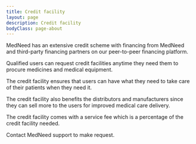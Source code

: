 ```yaml
---
title: Credit facility
layout: page
description: Credit facility
bodyClass: page-about
---
```


MedNeed has an extensive credit scheme with financing from MedNeed and third-party financing partners on our peer-to-peer financing platform.

Qualified users can request credit facilities anytime they need them to procure medicines and medical equipment.

The credit facility ensures that users can have what they need to take care of their patients when they need it.

The credit facility also benefits the distributors and manufacturers since they can sell more to the users for improved medical care delivery.

The credit facility comes with a service fee which is a percentage of the credit facility needed.

Contact MedNeed support to make request.
